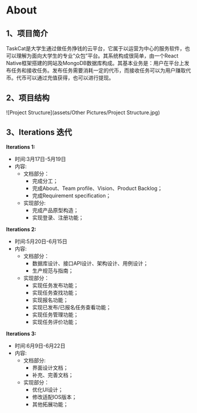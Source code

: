 # About

## 1、项目简介
TaskCat是大学生通过做任务挣钱的云平台，它属于以运营为中心的服务软件，也可以理解为面向大学生的专业“众包”平台。其系统构成很简单，由一个React Native框架搭建的网站及MongoDB数据库构成。其基本业务是：用户在平台上发布任务和接收任务。发布任务需要消耗一定的代币，而接收任务可以为用户赚取代币。代币可以通过充值获得，也可以进行提现。

## 2、项目结构

![Project Structure](assets/Other Pictures/Project Structure.jpg)

## 3、Iterations 迭代
**Iterations 1:**
- 时间:3月17日-5月19日
- 内容:
  - 文档部分：
    - 完成分工；
    - 完成About、Team profile、Vision、Product Backlog；
    - 完成Requirement specification；
  - 实现部分:
    - 完成产品原型构造；
    - 实现登录、注册功能；

**Iterations 2:**
- 时间:5月20日-6月15日
- 内容:
  - 文档部分：
    - 数据库设计、接口API设计、架构设计、用例设计；
    - 生产规范与指南；
  - 实现部分：
    - 实现任务发布功能；
    - 实现任务查找功能；
    - 实现报名功能；
    - 实现已发布/已报名任务查看功能；
    - 实现任务管理功能；
    - 实现任务评价功能；

**Iterations 3:**
- 时间:6月9日-6月22日
- 内容:
    - 文档部分:
      - 界面设计文档；
      - 补充、完善文档；
    - 实现部分：
      - 优化UI设计；
      - 修改适配IOS版本；
      - 其他拓展功能；
